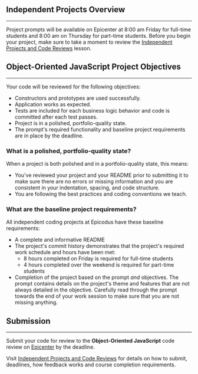 ## Independent Projects Overview
---

Project prompts will be available on Epicenter at 8:00 am Friday for full-time students and 8:00 am on Thursday for part-time students. Before you begin your project, make sure to take a moment to review the [Independent Projects and Code Reviews](https://www.learnhowtoprogram.com/introduction-to-programming/getting-started-at-epicodus/independent-projects-and-code-reviews) lesson.

## Object-Oriented JavaScript Project Objectives
---

Your code will be reviewed for the following objectives:

* Constructors and prototypes are used successfully.
* Application works as expected.
* Tests are included for each business logic behavior and code is committed after each test passes.
* Project is in a polished, portfolio-quality state.
* The prompt's required functionality and baseline project requirements are in place by the deadline.

### What is a polished, portfolio-quality state?
When a project is both polished and in a portfolio-quality state, this means:

* You've reviewed your project and your README prior to submitting it to make sure there are no errors or missing information and you are consistent in your indentation, spacing, and code structure. 
* You are following the best practices and coding conventions we teach.

### What are the baseline project requirements?
All independent coding projects at Epicodus have these baseline requirements:

* A complete and informative README
* The project's commit history demonstrates that the project's required work schedule and hours have been met:
  * 8 hours completed on Friday is required for full-time students
  * 4 hours completed over the weekend is required for part-time students
* Completion of the project based on the prompt _and_ objectives. The prompt contains details on the project's theme and features that are not always detailed in the objective. Carefully read through the prompt towards the end of your work session to make sure that you are not missing anything.

## Submission
<hr />

Submit your code for review to the **Object-Oriented JavaScript** code review on [Epicenter](https://epicenter.epicodus.com/) by the deadline.

Visit [Independent Projects and Code Reviews](https://www.learnhowtoprogram.com/introduction-to-programming/getting-started-at-epicodus/independent-projects-and-code-reviews) for details on how to submit, deadlines, how feedback works and course completion requirements.
